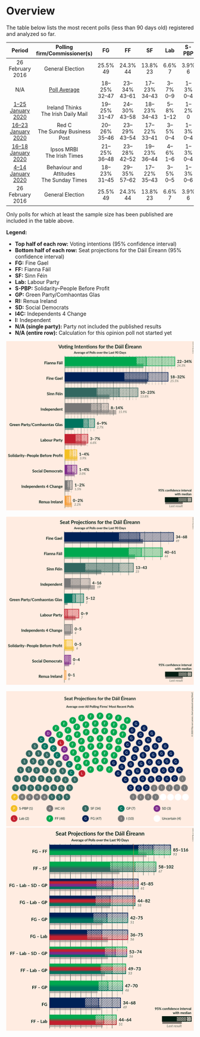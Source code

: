 # Overview

The table below lists the most recent polls (less than 90 days old) registered and analyzed so far.

| Period     | Polling firm/Commissioner(s) | FG | FF | SF | Lab | S-PBP | GP | RI | SD | I4C | I |
|:----------:|:----------------------------:|:--:|:--:|:--:|:--:|:--:|:--:|:--:|:--:|:--:|:--:|
| 26 February 2016 | General Election | 25.5% <br> 49 | 24.3% <br> 44 | 13.8% <br> 23 | 6.6% <br> 7 | 3.9% <br> 6 | 2.7% <br> 2 | 2.2% <br> 0 | 3.0% <br> 3 | 1.5% <br> 4 | 15.9% <br> 19 |
| N/A | [Poll Average](average.html) | 18–25% <br> 32–47 | 23–34% <br> 43–61 | 17–23% <br> 34–43 | 3–7% <br> 0–9 | 1–3% <br> 0–4 | 6–11% <br> 7–17 | 0–2% <br> 0–1 | 1–4% <br> 0–6 | 1–2% <br> 0–4 | 8–14% <br> 3–16 |
| [1–25 January 2020](2020-01-25-IrelandThinks.html) | Ireland Thinks <br> The Irish Daily Mail | 19–25% <br> 31–47 | 24–30% <br> 43–58 | 18–23% <br> 34–43 | 5–8% <br> 1–12 | 1–2% <br> 0 | 8–12% <br> 7–21 | N/A <br> N/A | 2–4% <br> 3–6 | 1–2% <br> 0–4 | 8–11% <br> 3–12 |
| [16–23 January 2020](2020-01-23-RedC.html) | Red C <br> The Sunday Business Post | 20–26% <br> 35–46 | 23–29% <br> 43–54 | 17–22% <br> 33–41 | 3–5% <br> 0–4 | 1–3% <br> 0–4 | 6–10% <br> 7–13 | N/A <br> N/A | 2–4% <br> 3–6 | 1–3% <br> 0–5 | 11–15% <br> 9–16 |
| [16–18 January 2020](2020-01-18-IpsosMRBI.html) | Ipsos MRBI <br> The Irish Times | 21–25% <br> 36–48 | 23–28% <br> 42–52 | 19–23% <br> 36–44 | 4–6% <br> 1–6 | 1–3% <br> 0–4 | 7–10% <br> 7–13 | N/A <br> N/A | 1–3% <br> 3 | 1–2% <br> 0–4 | 9–13% <br> 6–16 |
| [4–14 January 2020](2020-01-14-BehaviourandAttitudes.html) | Behaviour and Attitudes <br> The Sunday Times | 18–23% <br> 31–45 | 29–35% <br> 57–62 | 17–22% <br> 35–43 | 3–5% <br> 0–5 | 1–3% <br> 0–6 | 6–9% <br> 6–13 | 1–2% <br> 0–1 | 1–2% <br> 0–3 | 1–2% <br> 0–4 | 8–11% <br> 3–13 |
| 26 February 2016 | General Election | 25.5% <br> 49 | 24.3% <br> 44 | 13.8% <br> 23 | 6.6% <br> 7 | 3.9% <br> 6 | 2.7% <br> 2 | 2.2% <br> 0 | 3.0% <br> 3 | 1.5% <br> 4 | 15.9% <br> 19 |

Only polls for which at least the sample size has been published are included in the table above.

**Legend:**
+ **Top half of each row:** Voting intentions (95% confidence interval)
+ **Bottom half of each row:** Seat projections for the Dáil Éireann (95% confidence interval)
+ **FG:** Fine Gael
+ **FF:** Fianna Fáil
+ **SF:** Sinn Féin
+ **Lab:** Labour Party
+ **S-PBP:** Solidarity–People Before Profit
+ **GP:** Green Party/Comhaontas Glas
+ **RI:** Renua Ireland
+ **SD:** Social Democrats
+ **I4C:** Independents 4 Change
+ **I:** Independent
+ **N/A (single party):** Party not included the published results
+ **N/A (entire row):** Calculation for this opinion poll not started yet


![Graph with voting intentions not yet produced](average.png "Voting Intentions")

![Graph with seats not yet produced](average-seats.png "Seats")

![Graph with seating plan not yet produced](average-seating-plan.png "Seating Plan")
![Graph with coalitions seats not yet produced](average-coalitions-seats.png "Coalitions Seats")

